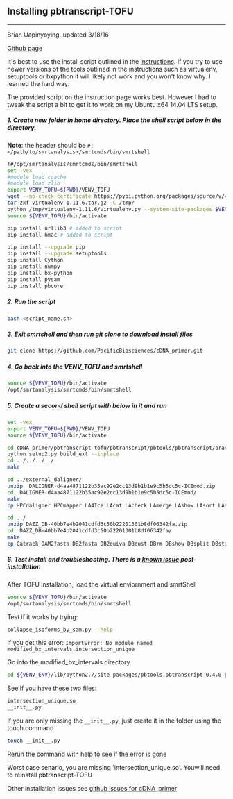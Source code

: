 ##  Installing pbtranscript-TOFU
---

Brian Uapinyoying, updated 3/18/16

[Github page](https://github.com/PacificBiosciences/cDNA_primer)

It's best to use the install script outlined in the [instructions](https://github.com/PacificBiosciences/cDNA_primer/wiki/Setting-up-virtualenv-and-installing-pbtranscript-tofu). If you try to use newer versions of the tools outlined in the instructions such as virtualenv, setuptools or bxpython it will likely not work and you won't know why.  I learned the hard way.

The provided script on the instruction page works best. However I had to tweak the script a bit to get it to work on my Ubuntu x64 14.04 LTS setup. 

##### 1.  **Create new folder in home directory**. Place the shell script below in the directory. 

**Note**: the header should be `#!</path/to/smrtanalysis>/smrtcmds/bin/smrtshell`
```bash
!#/opt/smrtanalysis/smrtcmds/bin/smrtshell
set -vex
#module load ccache
#module load zlib
export VENV_TOFU=${PWD}/VENV_TOFU
wget --no-check-certificate https://pypi.python.org/packages/source/v/virtualenv/virtualenv-1.11.6.tar.gz
tar zxf virtualenv-1.11.6.tar.gz -C /tmp/
python /tmp/virtualenv-1.11.6/virtualenv.py --system-site-packages $VENV_TOFU
source ${VENV_TOFU}/bin/activate

pip install urllib3 # added to script
pip install hmac # added to script

pip install --upgrade pip
pip install --upgrade setuptools
pip install Cython
pip install numpy
pip install bx-python
pip install pysam
pip install pbcore
```

##### 2.  **Run the script**
```bash
bash <script_name.sh>
```

##### 3.  **Exit smrtshell and then run git clone to download install files**
```bash
git clone https://github.com/PacificBiosciences/cDNA_primer.git
```

##### 4.  **Go back into the VENV_TOFU and smrtshell**
```bash
source ${VENV_TOFU}/bin/activate
/opt/smrtanalysis/smrtcmds/bin/smrtshell
```

##### 5. **Create a second shell script with below in it and run**

```bash
set -vex
export VENV_TOFU=${PWD}/VENV_TOFU
source ${VENV_TOFU}/bin/activate  

cd cDNA_primer/pbtranscript-tofu/pbtranscript/pbtools/pbtranscript/branch/C/
python setup2.py build_ext --inplace
cd ../../../../
make

cd ../external_daligner/
unzip  DALIGNER-d4aa4871122b35ac92e2cc13d9b1b1e9c5b5dc5c-ICEmod.zip
cd  DALIGNER-d4aa4871122b35ac92e2cc13d9b1b1e9c5b5dc5c-ICEmod/
make
cp HPCdaligner HPCmapper LA4Ice LAcat LAcheck LAmerge LAshow LAsort LAsplit daligner $VENV_TOFU/bin

cd ../
unzip DAZZ_DB-40bb7e4b2041cdfd3c50b22201301b8df06342fa.zip
cd  DAZZ_DB-40bb7e4b2041cdfd3c50b22201301b8df06342fa/
make
cp Catrack DAM2fasta DB2fasta DB2quiva DBdust DBrm DBshow DBsplit DBstats fasta2DAM fasta2DB quiva2DB simulator ${VENV_TOFU}/bin
```


##### 6.  Test install and troubleshooting. There is a [known issue](https://github.com/PacificBiosciences/cDNA_primer/issues/3) post-installation

After TOFU installation, load the virtual enviornment and smrtShell
```bash
source ${VENV_TOFU}/bin/activate
/opt/smrtanalysis/smrtcmds/bin/smrtshell
```

Test if it works by trying:
```bash
collapse_isoforms_by_sam.py --help
```

If you get this error: `ImportError: No module named modified_bx_intervals.intersection_unique`

Go into the modified_bx_intervals directory
```bash
cd ${VENV_ENV}/lib/python2.7/site-packages/pbtools.pbtranscript-0.4.0-py2.7-linux-x86_64.egg/pbtools/pbtranscript/modified_bx_intervals/
```

See if you have these two files:
```bash
intersection_unique.so
__init__.py
```

If you are only missing the `__init__.py`, just create it in the folder using the touch command
```bash
touch __init__.py
```

Rerun the command with help to see if the error is gone

Worst case senario, you are missing 'intersection_unique.so'. Youwill need to reinstall pbtranscript-TOFU

Other installation issues see [github issues for cDNA_primer](https://github.com/PacificBiosciences/cDNA_primer/issues/17)
